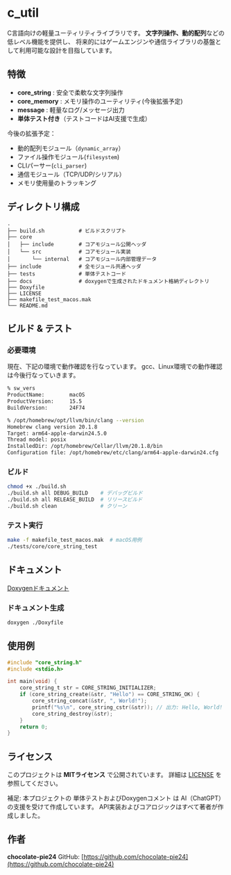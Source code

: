 # c_util

C言語向けの軽量ユーティリティライブラリです。
**文字列操作、動的配列**などの低レベル機能を提供し、
将来的にはゲームエンジンや通信ライブラリの基盤として利用可能な設計を目指しています。

## 特徴

- **core_string** : 安全で柔軟な文字列操作
- **core_memory** : メモリ操作のユーティリティ(今後拡張予定)
- **message** : 軽量なログ/メッセージ出力
- **単体テスト付き**（テストコードはAI支援で生成）

今後の拡張予定：
- 動的配列モジュール（`dynamic_array`）
- ファイル操作モジュール(`filesystem`)
- CLIパーサー(`cli_parser`)
- 通信モジュール（TCP/UDP/シリアル）
- メモリ使用量のトラッキング

## ディレクトリ構成

```console
.
├── build.sh           # ビルドスクリプト
├── core
│   ├── include        # コアモジュール公開ヘッダ
│   └── src            # コアモジュール実装
│       └── internal   # コアモジュール内部管理データ
├── include            # 全モジュール共通ヘッダ
├── tests              # 単体テストコード
├── docs               # doxygenで生成されたドキュメント格納ディレクトリ
├── Doxyfile
├── LICENSE
├── makefile_test_macos.mak
└── README.md
```

## ビルド & テスト

### 必要環境

現在、下記の環境で動作確認を行なっています。
gcc、Linux環境での動作確認は今後行なっていきます。

```bash
% sw_vers
ProductName:		macOS
ProductVersion:		15.5
BuildVersion:		24F74

% /opt/homebrew/opt/llvm/bin/clang --version
Homebrew clang version 20.1.8
Target: arm64-apple-darwin24.5.0
Thread model: posix
InstalledDir: /opt/homebrew/Cellar/llvm/20.1.8/bin
Configuration file: /opt/homebrew/etc/clang/arm64-apple-darwin24.cfg
```

### ビルド

```bash
chmod +x ./build.sh
./build.sh all DEBUG_BUILD    # デバッグビルド
./build.sh all RELEASE_BUILD  # リリースビルド
./build.sh clean              # クリーン
```

### テスト実行

```bash
make -f makefile_test_macos.mak  # macOS用例
./tests/core/core_string_test
```

## ドキュメント

[Doxygenドキュメント](https://chocolate-pie24.github.io/c_util/)

### ドキュメント生成

```bash
doxygen ./Doxyfile
```

## 使用例

```c
#include "core_string.h"
#include <stdio.h>

int main(void) {
    core_string_t str = CORE_STRING_INITIALIZER;
    if (core_string_create(&str, "Hello") == CORE_STRING_OK) {
        core_string_concat(&str, ", World!");
        printf("%s\n", core_string_cstr(&str)); // 出力: Hello, World!
        core_string_destroy(&str);
    }
    return 0;
}
```

## ライセンス

このプロジェクトは **MITライセンス** で公開されています。
詳細は [LICENSE](LICENSE) を参照してください。

補足: 本プロジェクトの 単体テストおよびDoxygenコメント は AI（ChatGPT）の支援を受けて作成しています。
API実装およびコアロジックはすべて著者が作成しました。

## 作者

**chocolate-pie24**
GitHub: [https://github.com/chocolate-pie24](https://github.com/chocolate-pie24)
